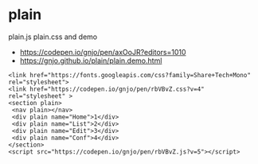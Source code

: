 # plain
plain.js plain.css and demo
- https://codepen.io/gnjo/pen/axOoJR?editors=1010
- https://gnjo.github.io/plain/plain.demo.html
```usage
<link href="https://fonts.googleapis.com/css?family=Share+Tech+Mono" rel="stylesheet">
<link href="https://codepen.io/gnjo/pen/rbVBvZ.css?v=4" rel="stylesheet" >
<section plain>
 <nav plain></nav>
 <div plain name="Home">1</div>
 <div plain name="List">2</div>
 <div plain name="Edit">3</div>
 <div plain name="Conf">4</div> 
</section>
<script src="https://codepen.io/gnjo/pen/rbVBvZ.js?v=5"></script>
```
